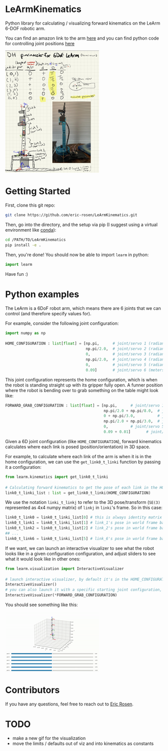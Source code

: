 # LeArmKinematics
Python library for calculating / visualizing forward kinematics on the LeArm 6-DOF robotic arm.

You can find an amazon link to the arm [here](https://www.amazon.com/LewanSoul-Programmable-Feedback-Parameter-Programming/dp/B074T6DPKX)
and you can find python code for controlling joint positions [here](https://github.com/ccourson/xArmServoController)

<img src="./imgs/learm.jpeg" alt="LeArm Notes" style="width: 300px;">

# Getting Started
First, clone this git repo:

```bash
git clone https://github.com/eric-rosen/LeArmKinematics.git
```

Then, go into the directory, and the setup via pip (I suggest using a virtual environment like [conda](https://conda.io/projects/conda/en/latest/user-guide/getting-started.html)):

```bash
cd /PATH/TO/LeArmKinematics
pip install -e .
```

Then, you're done! You should now be able to import `learm` in python:

```python
import learm
```

Have fun :) 
# Python examples
The LeArm is a 6DoF robot arm, which means there are 6 joints that we can control (and therefore specify values for). 

For example, consider the following joint configuration:

```python
import numpy as np 

HOME_CONFIGURATION : list[float] = [np.pi,      # joint/servo 1 (radians)
                                    np.pi/2.0,  # joint/servo 2 (radians)
                                    0,          # joint/servo 3 (radians)
                                    np.pi/2.0,  # joint/servo 4 (radians)
                                    0,          # joint/servo 5 (radians)
                                    0.09]       # joint/servo 6 (meters)
```
This joint configuration represents the home configuration, which is when the robot is standing straight up with its gripper fully open. A funner position where the robot is bending over to grab something on the table might look like:

```python
FORWARD_GRAB_CONFIGURATION : list[float] = [np.pi,      # joint/servo 1 (radians)
                                            np.pi/2.0 + np.pi/8.0,  # joint/servo 2 (radians)
                                            0 + np.pi/3.0,          # joint/servo 3 (radians)
                                            np.pi/2.0 + np.pi/3.0,  # joint/servo 4 (radians)
                                            0,          # joint/servo 5 (radians)
                                            0.09 + 0.01]       # joint/servo 6 (meters)
```

Given a 6D joint configuration (like `HOME_CONFIGURATION`), forward kinematics calculates where each link is posed (position/orientation) in 3D space. 

For example, to calculate where each link of the arm is when it is in the home configuration, we can use the `get_link0_t_linki` function by passing it a configuration:

```python
from learm.kinematics import get_link0_t_linki

# Calculating forward kinematics to get the pose of each link in the HOME_CONFIGURATION
link0_t_linki_list : list = get_link0_t_linki(HOME_CONFIGURATION)
```

We use the notation `linki_t_linkj` to refer to the 3D pose/transform (`SE(3)` represented as 4x4 numpy matrix) of `linkj` in `linki`'s frame. So in this case:

```python
link0_t_link0 = link0_t_linki_list[0] # this is always identity matrix
link0_t_link1 = link0_t_linki_list[1] # link_1's pose in world frame based on given joint value
link0_t_link2 = link0_t_linki_list[2] # link_2's pose in world frame based on given joint value
## ...
link0_t_link6 = link0_t_linki_list[5] # link_6's pose in world frame based on given joint value
```

If we want, we can launch an interactive visualizer to see what the robot looks like in a given configuration configuration, and adjust
sliders to see what it would look like in other ones:

```python
from learm.visualization import InteractiveVisualizer

# launch interactive visualizer, by default it's in the HOME_CONFIGURATION
InteractiveVisualizer()
# you can also launch it with a specific starting joint configuration, for example:
InteractiveVisualizer(*FORWARD_GRAB_CONFIGURATION)
```

You should see something like this:

<img src="./imgs/out.gif" alt="LeArm Visualization" style="width: 300px;">

# Contributors
If you have any questions, feel free to reach out to [Eric Rosen](https://eric-rosen.github.io).

# TODO
- make a new gif for the visualization
- move the limits / defaults out of viz and into kinematics as constants